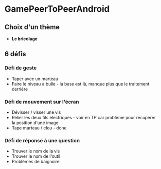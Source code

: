 # GamePeerToPeerAndroid
## Choix d'un thème
- **Le bricolage**
## 6 défis
### Défi de geste
- Taper avec un marteau
- Faire le niveau à bulle - la base est là, manque plus que le traitement derrière
### Défi de mouvement sur l'écran
- Dévisser / visser une vis
- Relier les deux fils electriques - voir en TP car problème pour récupérer la position d'une image
- Tape marteau / clou - done
### Défi de réponse à une question
- Trouver le nom de la vis
- Trouver le nom de l'outil
- Problèmes de baignoire
